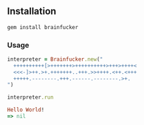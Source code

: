 ## Installation

```ruby
gem install brainfucker
```

### Usage

```ruby
interpreter = Brainfucker.new("
  ++++++++++[>+++++++>++++++++++>+++>++++<
  <<<-]>++.>+.+++++++..+++.>>++++.<++.<+++
  +++++.--------.+++.------.--------.>+.
")

interpreter.run

Hello World!
=> nil
```